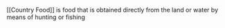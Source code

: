 [[Country Food]] is food that is obtained directly from the land or water by means of hunting or fishing